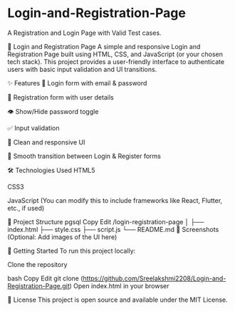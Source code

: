 # Login-and-Registration-Page
A Registration and Login Page with Valid Test cases.

🔐 Login and Registration Page
A simple and responsive Login and Registration Page built using HTML, CSS, and JavaScript (or your chosen tech stack). This project provides a user-friendly interface to authenticate users with basic input validation and UI transitions.

✨ Features
🔐 Login form with email & password

📝 Registration form with user details

👁 Show/Hide password toggle

✅ Input validation

🎨 Clean and responsive UI

🔁 Smooth transition between Login & Register forms

🛠️ Technologies Used
HTML5

CSS3

JavaScript
(You can modify this to include frameworks like React, Flutter, etc., if used)

📂 Project Structure
pgsql
Copy
Edit
/login-registration-page
│
├── index.html
├── style.css
├── script.js
└── README.md
📸 Screenshots
(Optional: Add images of the UI here)

🚀 Getting Started
To run this project locally:

Clone the repository

bash
Copy
Edit
git clone (https://github.com/Sreelakshmi2208/Login-and-Registration-Page.git)
Open index.html in your browser

🧾 License
This project is open source and available under the MIT License.
